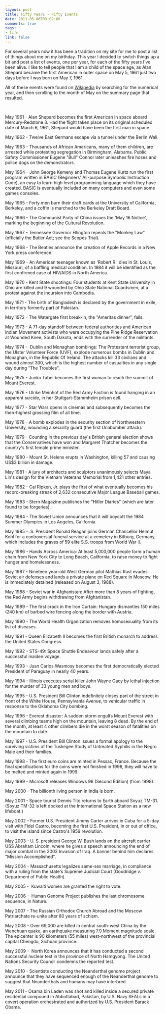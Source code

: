 ```yaml
--- 
layout: post
title: Fifty Years - Fifty Events
date: 2011-05-06T03:02:00
comments: true
tags:
- life
link: false
---
```

<!-- p.p1 {margin: 0.0px 0.0px 0.0px 0.0px; font: 12.0px Courier} p.p2 {margin: 0.0px 0.0px 0.0px 0.0px; font: 12.0px Courier; min-height: 14.0px} -->For several years now it has been a tradition on my site for me to post a list of things about me on my birthday. This year I decided to switch things up a bit and post a list of events, one per year, for each of the fifty years I've been alive. I like to tell people that I am a child of the space age, as Alan Shepard became the first American in outer space on May 5, 1961 just two days before I was born on May 7, 1961.

All of these events were found on <a title="Wikipedia" href="http://wikipedia.com/" target="_blank">Wikipedia</a> by searching for the numerical year, and then scrolling to the month of May on the summary page that resulted.

&nbsp;

May 1961 - Alan Shepard becomes the first American in space aboard Mercury-Redstone 3. Had the flight taken place on its original scheduled date of March 6, 1961, Shepard would have been the first man in space.

May 1962 - Twelve East Germans escape via a tunnel under the Berlin Wall.

May 1963 - Thousands of African Americans, many of them children, are arrested while protesting segregation in Birmingham, Alabama. Public Safety Commissioner Eugene "Bull" Connor later unleashes fire hoses and police dogs on the demonstrators.

May 1964 - John George Kemeny and Thomas Eugene Kurtz run the first program written in BASIC (Beginners' All-purpose Symbolic Instruction Code), an easy to learn high level programming language which they have created. BASIC is eventually included on many computers and even some games consoles.

May 1965 - Forty men burn their draft cards at the University of California, Berkeley, and a coffin is marched to the Berkeley Draft Board.

May 1966 - The Communist Party of China issues the 'May 16 Notice', marking the beginning of the Cultural Revolution.

May 1967 - Tennessee Governor Ellington repeals the "Monkey Law" (officially the Butler Act; see the Scopes Trial).

May 1968 - The Beatles announce the creation of Apple Records in a New York press conference.

May 1969 - An American teenager known as 'Robert R.' dies in St. Louis, Missouri, of a baffling medical condition. In 1984 it will be identified as the first confirmed case of HIV/AIDS in North America.

May 1970 - Kent State shootings: Four students at Kent State University in Ohio are killed and 9 wounded by Ohio State National Guardsmen, at a protest against the incursion into Cambodia.

May 1971 - The birth of Bangladesh is declared by the government in exile, in territory formerly part of Pakistan.

May 1972 - The Watergate first break-in, the "Ameritas dinner", fails.

May 1973 - A 71-day standoff between federal authorities and American Indian Movement activists who were occupying the Pine Ridge Reservation at Wounded Knee, South Dakota, ends with the surrender of the militants.

May 1974 -  Dublin and Monaghan bombings: The Protestant terrorist group, the Ulster Volunteer Force (UVF), explode numerous bombs in Dublin and Monaghan, in the Republic Of Ireland. The attacks kill 33 civilians and wound almost 300, which is the highest number of casualties in any single day during "The Troubles".

May 1975 - Junko Tabei becomes the first woman to reach the summit of Mount Everest.

May 1976 - Ulrike Meinhof of the Red Army Faction is found hanging in an apparent suicide, in her Stuttgart-Stammheim prison cell.

May 1977 - Star Wars opens in cinemas and subsequently becomes the then-highest grossing film of all time.

May 1978 - A bomb explodes in the security section of Northwestern University, wounding a security guard (the first Unabomber attack).

May 1979 - Counting in the previous day's British general election shows that the Conservatives have won and Margaret Thatcher becomes the country's first female prime minister.

May 1980 - Mount St. Helens erupts in Washington, killing 57 and causing US$3 billion in damage.

May 1981 - A jury of architects and sculptors unanimously selects Maya Lin's design for the Vietnam Veterans Memorial from 1,421 other entries.

May 1982 - Cal Ripken, Jr. plays the first of what eventually becomes his record-breaking streak of 2,632 consecutive Major League Baseball games.

May 1983 - Stern Magazine publishes the "Hitler Diaries" (which are later found to be forgeries).

May 1984 - The Soviet Union announces that it will boycott the 1984 Summer Olympics in Los Angeles, California.

May 1985 - .S. President Ronald Reagan joins German Chancellor Helmut Kohl for a controversial funeral service at a cemetery in Bitburg, Germany, which includes the graves of 59 elite S.S. troops from World War II.

May 1986 - Hands Across America: At least 5,000,000 people form a human chain from New York City to Long Beach, California, to raise money to fight hunger and homelessness.

May 1987 - Nineteen year-old West German pilot Mathias Rust evades Soviet air defenses and lands a private plane on Red Square in Moscow. He is immediately detained (released on August 3, 1988).

May 1988 - Soviet war in Afghanistan: After more than 8 years of fighting, the Red Army begins withdrawing from Afghanistan.

May 1989 - The first crack in the Iron Curtain: Hungary dismantles 150 miles (240 km) of barbed wire fencing along the border with Austria.

May 1990 - The World Health Organization removes homosexuality from its list of diseases.

May 1991 - Queen Elizabeth II becomes the first British monarch to address the United States Congress.

May 1992 - STS-49: Space Shuttle Endeavour lands safely after a successful maiden voyage.

May 1993 - Juan Carlos Wasmosy becomes the first democratically elected President of Paraguay in nearly 40 years.

May 1994 - Illinois executes serial killer John Wayne Gacy by lethal injection for the murder of 33 young men and boys.

May 1995 - U.S. President Bill Clinton indefinitely closes part of the street in front of the White House, Pennsylvania Avenue, to vehicular traffic in response to the Oklahoma City bombing.

May 1996 - Everest disaster: A sudden storm engulfs Mount Everest with several climbing teams high on the mountain, leaving 8 dead. By the end of the month, at least 4 other climbers die in the worst season of fatalities on the mountain to date.

May 1997 - U.S. President Bill Clinton issues a formal apology to the surviving victims of the Tuskegee Study of Untreated Syphilis in the Negro Male and their families.

May 1998 - The first euro coins are minted in Pessac, France. Because the final specifications for the coins were not finished in 1998, they will have to be melted and minted again in 1999.

May 1999 - Microsoft releases Windows 98 (Second Edition) (from 1998).

May 2000 - The billionth living person in India is born.

May 2001 - Space tourist Dennis Tito returns to Earth aboard Soyuz TM-31. (Soyuz TM-32 is left docked at the International Space Station as a new lifeboat.)

May 2002 - Former U.S. President Jimmy Carter arrives in Cuba for a 5-day visit with Fidel Castro, becoming the first U.S. President, in or out of office, to visit the island since Castro's 1959 revolution.

May 2003 - U. S. president George W. Bush lands on the aircraft carrier USS Abraham Lincoln, where he gives a speech announcing the end of major combat in the 2003 Invasion of Iraq. A banner behind him declares "Mission Accomplished".

May 2004 - Massachusetts legalizes same-sex marriage, in compliance with a ruling from the state's Supreme Judicial Court (Goodridge v. Department of Public Health).

May 2005 -  Kuwaiti women are granted the right to vote.

May 2006 -  Human Genome Project publishes the last chromosome sequence, in Nature.

May 2007 - The Russian Orthodox Church Abroad and the Moscow Patriarchate re-unite after 80 years of schism.

May 2008 - Over 69,000 are killed in central south-west China by the Wenchuan quake, an earthquake measuring 7.9 Moment magnitude scale. The epicenter is 90 kilometers (55 miles) west-northwest of the provincial capital Chengdu, Sichuan province.

May 2009 -  North Korea announces that it has conducted a second successful nuclear test in the province of North Hamgyong. The United Nations Security Council condemns the reported test.

May 2010 - Scientists conducting the Neanderthal genome project announce that they have sequenced enough of the Neanderthal genome to suggest that Neanderthals and humans may have interbred.

May 2011 - Osama bin Laden was shot and killed inside a secured private residential compound in Abbottabad, Pakistan, by U.S. Navy SEALs in a covert operation orchestrated and authorized by U.S. President Barack Obama.
